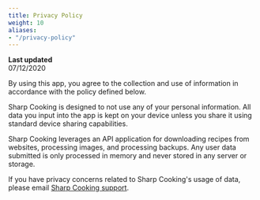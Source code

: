 ```yaml
---
title: Privacy Policy
weight: 10
aliases: 
- "/privacy-policy"
---
```


**Last updated**  
07/12/2020

By using this app, you agree to the collection and use of information in accordance with the policy defined below.

Sharp Cooking is designed to not use any of your personal information. All data you input into the app is kept on your device unless you share it using standard device sharing capabilities.

Sharp Cooking leverages an API application for downloading recipes from websites, processing images, and processing backups. Any user data submitted is only processed in memory and never stored in any server or storage.

If you have privacy concerns related to Sharp Cooking's usage of data, please email [Sharp Cooking support](mailto:lpains.wp@gmail.com).